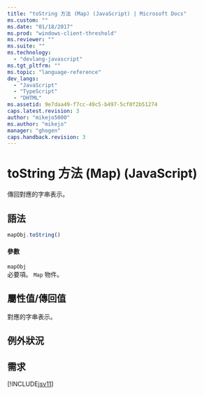 ```yaml
---
title: "toString 方法 (Map) (JavaScript) | Microsoft Docs"
ms.custom: ""
ms.date: "01/18/2017"
ms.prod: "windows-client-threshold"
ms.reviewer: ""
ms.suite: ""
ms.technology: 
  - "devlang-javascript"
ms.tgt_pltfrm: ""
ms.topic: "language-reference"
dev_langs: 
  - "JavaScript"
  - "TypeScript"
  - "DHTML"
ms.assetid: 9e7daa49-f7cc-49c5-b497-5cf0f2b51274
caps.latest.revision: 3
author: "mikejo5000"
ms.author: "mikejo"
manager: "ghogen"
caps.handback.revision: 3
---
```

# toString 方法 (Map) (JavaScript)
傳回對應的字串表示。  
  
## 語法  
  
```javascript  
mapObj.toString()  
```  
  
#### 參數  
 `mapObj`  
 必要項。  `Map` 物件。  
  
## 屬性值\/傳回值  
 對應的字串表示。  
  
## 例外狀況  
  
## 需求  
 [!INCLUDE[jsv11](../../javascript/reference/includes/jsv11-md.md)]